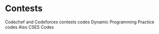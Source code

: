 # Contests
Codechef and Codeforces contests codes
Dynamic Programming Practice codes
Also CSES Codes
